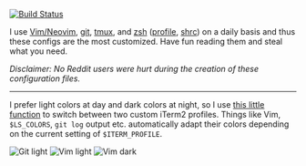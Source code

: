 [![Build Status](https://travis-ci.org/mhinz/dotfiles.svg?branch=master)](https://travis-ci.org/mhinz/dotfiles)

I use [Vim/Neovim](.vim/vimrc), [git](.config/git/config), [tmux](.tmux.conf),
and [zsh](.zsh/.zshrc) ([profile](.profile), [shrc](.shrc)) on a daily basis and
thus these configs are the most customized. Have fun reading them and steal what
you need.

*Disclaimer: No Reddit users were hurt during the creation of these
configuration files.*

---

I prefer light colors at day and dark colors at night, so I use [this little
function](https://github.com/mhinz/dotfiles/blob/f1cae979e9e72ab414b4c8b3444144c30aa4cde3/.zsh/.zshrc#L448-L470)
to switch between two custom iTerm2 profiles. Things like Vim, `$LS_COLORS`,
`git log` output etc. automatically adapt their colors depending on the current
setting of `$ITERM_PROFILE`.

![Git light](https://raw.githubusercontent.com/mhinz/dotfiles/master/.github/screenshot-git-light.png)
![Vim light](https://raw.githubusercontent.com/mhinz/dotfiles/master/.github/screenshot-vim-light.png)
![Vim dark](https://raw.githubusercontent.com/mhinz/dotfiles/master/.github/screenshot-vim-dark.png)
